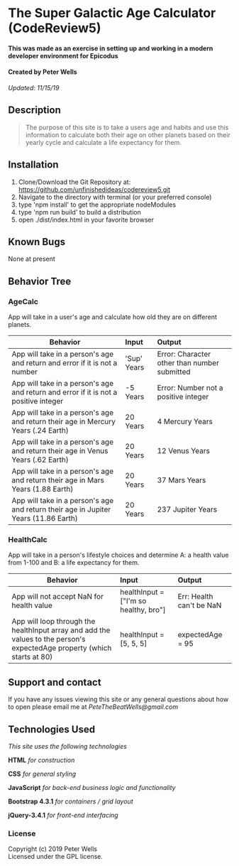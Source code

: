 # The Super Galactic Age Calculator (CodeReview5)
#### This was made as an exercise in setting up and working in a modern developer environment for Epicodus
#### Created by Peter Wells
 _Updated: 11/15/19_

## Description

>The purpose of this site is to take a users age and habits and use this information to calculate both their age on other planets based on their yearly cycle and calculate a life expectancy for them.

## Installation

1. Clone/Download the Git Repository at: https://github.com/unfinishedideas/codereview5.git
2. Navigate to the directory with terminal (or your preferred console)
3. type 'npm install' to get the appropriate nodeModules
4. type 'npm run build' to build a distribution
5. open ./dist/index.html in your favorite browser

## Known Bugs

None at present

## Behavior Tree
### AgeCalc

App will take in a user's age and calculate how old they are on different planets.

| Behavior      | Input        | Output  |
| ------------- |:-------------| :-----  |
| App will take in a person's age and return and error if it is not a number | 'Sup' Years | Error: Character other than number submitted |
| App will take in a person's age and return and error if it is not a positive integer | -5 Years | Error: Number not a positive integer |
| App will take in a person's age and return their age in Mercury Years (.24 Earth) | 20 Years | 4 Mercury Years |
| App will take in a person's age and return their age in Venus Years (.62 Earth) | 20 Years | 12 Venus Years |
| App will take in a person's age and return their age in Mars Years (1.88 Earth) | 20 Years | 37 Mars Years |
| App will take in a person's age and return their age in Jupiter Years (11.86 Earth) | 20 Years | 237 Jupiter Years |

### HealthCalc

App will take in a person's lifestyle choices and determine A: a health value from 1-100 and B: a life expectancy for them.

| Behavior      | Input        | Output  |
| ------------- |:-------------| :-----  |
| App will not accept NaN for health value  | healthInput = ["I'm so healthy, bro"]  | Err: Health can't be NaN |
| App will loop through the healthInput array and add the values to the person's expectedAge property (which starts at 80) | healthInput = [5, 5, 5]  | expectedAge = 95 |

<!-- ### expectCalc -->
<!-- | If a person has lived past their expectancy; determine how many years past that they have lived | 20 Years Old  /  | 237.2 Jupiter Years | -->



## Support and contact

If you have any issues viewing this site or any general questions about how to open please email me at
_PeteTheBeatWells@gmail.com_

## Technologies Used

_This site uses the following technologies_

 **HTML**
 _for construction_

 **CSS**
_for general styling_

**JavaScript**
_for back-end business logic and functionality_

**Bootstrap 4.3.1**
_for containers / grid layout_

**jQuery-3.4.1**
_for front-end interfacing_

### License
Copyright (c) 2019 Peter Wells  
Licensed under the GPL license.
